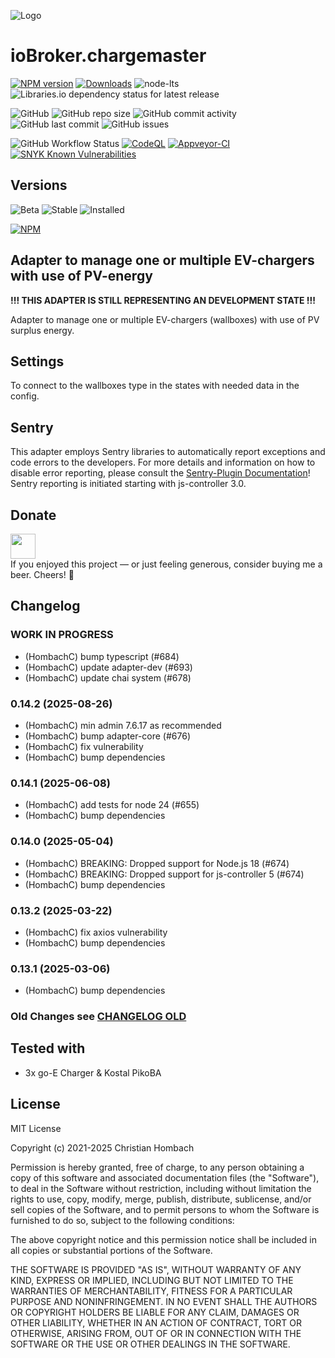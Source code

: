 ![Logo](admin/chargemaster.png)

# ioBroker.chargemaster

[![NPM version](https://img.shields.io/npm/v/iobroker.chargemaster?style=flat-square)](https://www.npmjs.com/package/iobroker.chargemaster)
[![Downloads](https://img.shields.io/npm/dm/iobroker.chargemaster?label=npm%20downloads&style=flat-square)](https://www.npmjs.com/package/iobroker.chargemaster)
![node-lts](https://img.shields.io/node/v-lts/iobroker.chargemaster?style=flat-square)
![Libraries.io dependency status for latest release](https://img.shields.io/librariesio/release/npm/iobroker.chargemaster?label=npm%20dependencies&style=flat-square)

![GitHub](https://img.shields.io/github/license/hombach/iobroker.chargemaster?style=flat-square)
![GitHub repo size](https://img.shields.io/github/repo-size/hombach/iobroker.chargemaster?logo=github&style=flat-square)
![GitHub commit activity](https://img.shields.io/github/commit-activity/m/hombach/iobroker.chargemaster?logo=github&style=flat-square)
![GitHub last commit](https://img.shields.io/github/last-commit/hombach/iobroker.chargemaster?logo=github&style=flat-square)
![GitHub issues](https://img.shields.io/github/issues/hombach/iobroker.chargemaster?logo=github&style=flat-square)

![GitHub Workflow Status](https://img.shields.io/github/actions/workflow/status/hombach/iobroker.chargemaster/test-and-release.yml?branch=main&logo=github&style=flat-square)
[![CodeQL](https://github.com/hombach/ioBroker.chargemaster/actions/workflows/codeql-analysis.yml/badge.svg)](https://github.com/hombach/ioBroker.chargemaster/actions/workflows/codeql-analysis.yml)
[![Appveyor-CI](https://ci.appveyor.com/api/projects/status/github/hombach/ioBroker.chargemaster?branch=master&svg=true)](https://ci.appveyor.com/project/hombach/iobroker-chargemaster)
[![SNYK Known Vulnerabilities](https://snyk.io/test/github/hombach/ioBroker.chargemaster/badge.svg)](https://snyk.io/test/github/hombach/ioBroker.chargemaster)

## Versions

![Beta](https://img.shields.io/npm/v/iobroker.chargemaster.svg?color=red&label=beta)
![Stable](https://iobroker.live/badges/chargemaster-stable.svg)
![Installed](https://iobroker.live/badges/chargemaster-installed.svg)

[![NPM](https://nodei.co/npm/iobroker.chargemaster.png?downloads=true)](https://nodei.co/npm/iobroker.chargemaster/)

## Adapter to manage one or multiple EV-chargers with use of PV-energy

**!!! THIS ADAPTER IS STILL REPRESENTING AN DEVELOPMENT STATE !!!**

Adapter to manage one or multiple EV-chargers (wallboxes) with use of PV surplus energy.

## Settings

To connect to the wallboxes type in the states with needed data in the config.

## Sentry

This adapter employs Sentry libraries to automatically report exceptions and code errors to the developers. For more details and information on how to disable error reporting, please consult the [Sentry-Plugin Documentation](https://github.com/ioBroker/plugin-sentry#plugin-sentry)! Sentry reporting is initiated starting with js-controller 3.0.

## Donate

<a href="https://www.paypal.com/donate/?hosted_button_id=H5PMQ8JKQL7SL"><img src="https://raw.githubusercontent.com/Hombach/ioBroker.tibberlink/main/docu/bluePayPal.svg" height="40"></a>  
If you enjoyed this project — or just feeling generous, consider buying me a beer. Cheers! :beers:

## Changelog

<!--
  Placeholder for the next version (at the beginning of the line):
  ### **WORK IN PROGRESS**
-->

### **WORK IN PROGRESS**

- (HombachC) bump typescript (#684)
- (HombachC) update adapter-dev (#693)
- (HombachC) update chai system (#678)

### 0.14.2 (2025-08-26)

- (HombachC) min admin 7.6.17 as recommended
- (HombachC) bump adapter-core (#676)
- (HombachC) fix vulnerability
- (HombachC) bump dependencies

### 0.14.1 (2025-06-08)

- (HombachC) add tests for node 24 (#655)
- (HombachC) bump dependencies

### 0.14.0 (2025-05-04)

- (HombachC) BREAKING: Dropped support for Node.js 18 (#674)
- (HombachC) BREAKING: Dropped support for js-controller 5 (#674)
- (HombachC) bump dependencies

### 0.13.2 (2025-03-22)

- (HombachC) fix axios vulnerability
- (HombachC) bump dependencies

### 0.13.1 (2025-03-06)

- (HombachC) bump dependencies

### Old Changes see [CHANGELOG OLD](CHANGELOG_OLD.md)

## Tested with

- 3x go-E Charger & Kostal PikoBA

## License

MIT License

Copyright (c) 2021-2025 Christian Hombach

Permission is hereby granted, free of charge, to any person obtaining a copy
of this software and associated documentation files (the "Software"), to deal
in the Software without restriction, including without limitation the rights
to use, copy, modify, merge, publish, distribute, sublicense, and/or sell
copies of the Software, and to permit persons to whom the Software is
furnished to do so, subject to the following conditions:

The above copyright notice and this permission notice shall be included in all
copies or substantial portions of the Software.

THE SOFTWARE IS PROVIDED "AS IS", WITHOUT WARRANTY OF ANY KIND, EXPRESS OR
IMPLIED, INCLUDING BUT NOT LIMITED TO THE WARRANTIES OF MERCHANTABILITY,
FITNESS FOR A PARTICULAR PURPOSE AND NONINFRINGEMENT. IN NO EVENT SHALL THE
AUTHORS OR COPYRIGHT HOLDERS BE LIABLE FOR ANY CLAIM, DAMAGES OR OTHER
LIABILITY, WHETHER IN AN ACTION OF CONTRACT, TORT OR OTHERWISE, ARISING FROM,
OUT OF OR IN CONNECTION WITH THE SOFTWARE OR THE USE OR OTHER DEALINGS IN THE
SOFTWARE.
